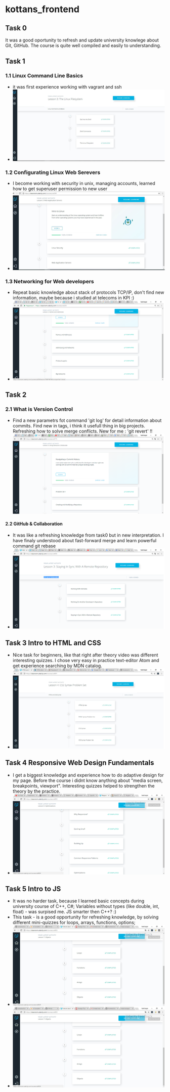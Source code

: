 # kottans_frontend
## Task 0
 It was a good oportunity to refresh and update university knowlege about Git, GitHub. The course is quite well compiled and easily to understanding.

## Task 1
### 1.1 Linux Command Line Basics
 - it was first experience working with vagrant and ssh
 - ![Screenshot](https://github.com/yfedyai/kottans_frontend/blob/15ba08911476783390fc8a9f0443f0d5afa68a38/task_1/1.Linux%20Command%20Line%20Basics.JPG)
### 1.2 Configurating Linux Web Serevers
- I become working with security in unix, managing accounts, learned how to get superuser permission to new user
- ![Screenshot](https://github.com/yfedyai/kottans_frontend/blob/15ba08911476783390fc8a9f0443f0d5afa68a38/task_1/2.%20Configuring%20Linux%20web%20servers.JPG)
### 1.3 Networking for Web developers
- Repeat basic knowledge about stack of protocols TCP/IP, don't find new information, maybe because i studied at telecoms in KPI :)
- ![Screenshot](https://github.com/yfedyai/kottans_frontend/blob/master/task_1/3.Networking%20for%20Web%20developers.bmp)
## Task 2
### 2.1	What is Version Control
- Find a new parametrs fot command 'git log'  for detail information about commits. Find new in tags, i think it usefull thing in big projects. Refreshing how to solve merge conflicts.
New for me : 'git revert' !!
![Screenshot](https://github.com/yfedyai/kottans_frontend/blob/master/task_2/1.What%20is%20Version%20Control.bmp)
#### 2.2 GitHub & Collaboration
- It was like a refreshing knowledge from task0 but in new interpretation. I have finaly understood about fast-forward merge and learn powerful command git rebase
- ![Screenshot](https://github.com/yfedyai/kottans_frontend/blob/master/task_2/2.GitHub%20%26%20Collaboration.bmp)
## Task 3 Intro to HTML and CSS
- Nice task for beginners, like that right after theory video was different interesting quizzes. I chose very easy in practice text-editor Atom and get experience searching by MDN catalog.
- ![Screenshot](https://github.com/yfedyai/kottans_frontend/blob/master/task_3/Intro%20to%20HTML%20%26%20CSS.jpg)
## Task 4 Responsive Web Design Fundamentals
- I get a biggest knowledge and experience how to do adaptive design for my page. Before the course i didnt know anything about "media screen, breakpoints, viewport". Interesting quizzes helped to strengthen the theory by the practice.
- ![Screenshot](https://raw.githubusercontent.com/yfedyai/kottans_frontend/master/task_4/Responsive%20Web%20Design%20Fundamentals.bmp)
## Task 5 Intro to JS
- It was no harder task, because I learned basic сoncepts during university course of C++, C#; Variables without types (like double, int, float) - was surpised me. JS smarter then C++? :)
- This task - is a good opportunity for refreshing knowledge, by solving different mini-quizzes for loops, arrays, functions, options;
- ![Screenshot](https://github.com/yfedyai/kottans_frontend/blob/master/task_5/Intro%20to%20JS_part1.jpg)
- ![Screenshot](https://github.com/yfedyai/kottans_frontend/blob/master/task_5/Intro%20to%20JS_part2.jpg)

